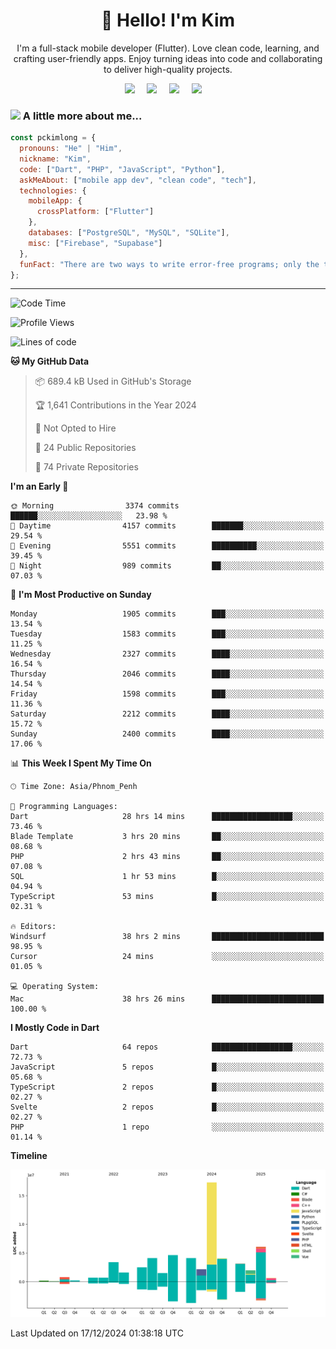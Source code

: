 <h1 align="center">👋 Hello! I'm Kim</h1>

<p align="center">
   I'm a full-stack mobile developer (Flutter). Love clean code, learning, and crafting user-friendly apps. Enjoy turning ideas into code and collaborating to deliver high-quality projects.
</p>

<p align="center">
  <a href="mailto:pochkimlong88@gmail.com"><img src="https://img.shields.io/badge/gmail-%23D14836.svg?&style=for-the-badge&logo=gmail&logoColor=white" /></a>&nbsp;&nbsp;&nbsp;&nbsp;
  <a href="https://t.me/pochkimlong/"><img src="https://img.shields.io/badge/telegram-%230077B5.svg?&style=for-the-badge&logo=telegram&logoColor=white" /></a>&nbsp;&nbsp;&nbsp;&nbsp;
  <a href="https://www.youtube.com/@PochKimlong/"><img src="https://img.shields.io/badge/youtube-%23dc2743.svg?&style=for-the-badge&logo=youtube&logoColor=white" /></a>&nbsp;&nbsp;&nbsp;&nbsp;
  <a href="https://www.tiktok.com/@pckimlong/"><img src="https://img.shields.io/badge/tiktok-%23000000.svg?&style=for-the-badge&logo=tiktok&logoColor=white" /></a>&nbsp;&nbsp;&nbsp;&nbsp;
</p>

### <img src="https://media.giphy.com/media/VgCDAzcKvsR6OM0uWg/giphy.gif" width="50"> A little more about me...  

```javascript
const pckimlong = {
  pronouns: "He" | "Him",
  nickname: "Kim",
  code: ["Dart", "PHP", "JavaScript", "Python"],
  askMeAbout: ["mobile app dev", "clean code", "tech"],
  technologies: {
    mobileApp: {
      crossPlatform: ["Flutter"]
    },
    databases: ["PostgreSQL", "MySQL", "SQLite"],
    misc: ["Firebase", "Supabase"]
  },
  funFact: "There are two ways to write error-free programs; only the third one works."
};
```
---

<!--START_SECTION:waka-->
![Code Time](http://img.shields.io/badge/Code%20Time-783%20hrs%204%20mins-blue)

![Profile Views](http://img.shields.io/badge/Profile%20Views-0-blue)

![Lines of code](https://img.shields.io/badge/From%20Hello%20World%20I%27ve%20Written-26.2%20million%20lines%20of%20code-blue)

**🐱 My GitHub Data** 

> 📦 689.4 kB Used in GitHub's Storage 
 > 
> 🏆 1,641 Contributions in the Year 2024
 > 
> 🚫 Not Opted to Hire
 > 
> 📜 24 Public Repositories 
 > 
> 🔑 74 Private Repositories 
 > 
**I'm an Early 🐤** 

```text
🌞 Morning                3374 commits        ██████░░░░░░░░░░░░░░░░░░░   23.98 % 
🌆 Daytime                4157 commits        ███████░░░░░░░░░░░░░░░░░░   29.54 % 
🌃 Evening                5551 commits        ██████████░░░░░░░░░░░░░░░   39.45 % 
🌙 Night                  989 commits         ██░░░░░░░░░░░░░░░░░░░░░░░   07.03 % 
```
📅 **I'm Most Productive on Sunday** 

```text
Monday                   1905 commits        ███░░░░░░░░░░░░░░░░░░░░░░   13.54 % 
Tuesday                  1583 commits        ███░░░░░░░░░░░░░░░░░░░░░░   11.25 % 
Wednesday                2327 commits        ████░░░░░░░░░░░░░░░░░░░░░   16.54 % 
Thursday                 2046 commits        ████░░░░░░░░░░░░░░░░░░░░░   14.54 % 
Friday                   1598 commits        ███░░░░░░░░░░░░░░░░░░░░░░   11.36 % 
Saturday                 2212 commits        ████░░░░░░░░░░░░░░░░░░░░░   15.72 % 
Sunday                   2400 commits        ████░░░░░░░░░░░░░░░░░░░░░   17.06 % 
```


📊 **This Week I Spent My Time On** 

```text
🕑︎ Time Zone: Asia/Phnom_Penh

💬 Programming Languages: 
Dart                     28 hrs 14 mins      ██████████████████░░░░░░░   73.46 % 
Blade Template           3 hrs 20 mins       ██░░░░░░░░░░░░░░░░░░░░░░░   08.68 % 
PHP                      2 hrs 43 mins       ██░░░░░░░░░░░░░░░░░░░░░░░   07.08 % 
SQL                      1 hr 53 mins        █░░░░░░░░░░░░░░░░░░░░░░░░   04.94 % 
TypeScript               53 mins             █░░░░░░░░░░░░░░░░░░░░░░░░   02.31 % 

🔥 Editors: 
Windsurf                 38 hrs 2 mins       █████████████████████████   98.95 % 
Cursor                   24 mins             ░░░░░░░░░░░░░░░░░░░░░░░░░   01.05 % 

💻 Operating System: 
Mac                      38 hrs 26 mins      █████████████████████████   100.00 % 
```

**I Mostly Code in Dart** 

```text
Dart                     64 repos            ██████████████████░░░░░░░   72.73 % 
JavaScript               5 repos             █░░░░░░░░░░░░░░░░░░░░░░░░   05.68 % 
TypeScript               2 repos             █░░░░░░░░░░░░░░░░░░░░░░░░   02.27 % 
Svelte                   2 repos             █░░░░░░░░░░░░░░░░░░░░░░░░   02.27 % 
PHP                      1 repo              ░░░░░░░░░░░░░░░░░░░░░░░░░   01.14 % 
```



**Timeline**

![Lines of Code chart](https://raw.githubusercontent.com/pckimlong/pckimlong/main/assets/bar_graph.png)


 Last Updated on 17/12/2024 01:38:18 UTC
<!--END_SECTION:waka-->

<!---
PochKimlong/PochKimlong is a ✨ special ✨ repository because its `README.md` (this file) appears on your GitHub profile.
You can click the Preview link to take a look at your changes.
--->
